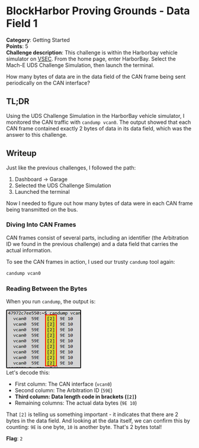 
# BlockHarbor Proving Grounds - Data Field 1

**Category**: Getting Started<br>
**Points**: 5<br>
**Challenge description**: This challenge is within the Harborbay vehicle simulator on  [VSEC](https://vsec.blockharbor.io/). From the home page, enter HarborBay. Select the Mach-E UDS Challenge Simulation, then launch the terminal.

How many bytes of data are in the data field of the CAN frame being sent periodically on the CAN interface?

## TL;DR

Using the UDS Challenge Simulation in the HarborBay vehicle simulator, I monitored the CAN traffic with `candump vcan0`. The output showed that each CAN frame contained exactly 2 bytes of data in its data field, which was the answer to this challenge.

## Writeup

Just like the previous challenges, I followed the path:

1.  Dashboard → Garage
2.  Selected the UDS Challenge Simulation
3.  Launched the terminal

Now I needed to figure out how many bytes of data were in each CAN frame being transmitted on the bus.

### Diving Into CAN Frames

CAN frames consist of several parts, including an identifier (the Arbitration ID we found in the previous challenge) and a data field that carries the actual information.

To see the CAN frames in action, I used our trusty `candump` tool again:

```bash
candump vcan0
```

### Reading Between the Bytes

When you run `candump`, the output is:

![Bytes](images/bytes.png)
<br>
Let's decode this:

-   First column: The CAN interface (`vcan0`)
-   Second column: The Arbitration ID (`59E`)
-   **Third column: Data length code in brackets (`[2]`)**
-   Remaining columns: The actual data bytes (`9E 10`)

That `[2]` is telling us something important - it indicates that there are 2 bytes in the data field. And looking at the data itself, we can confirm this by counting: `9E` is one byte, `10` is another byte. That's 2 bytes total!

**Flag**: `2`